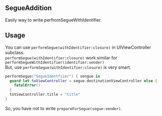 
## SegueAddition
Easily way to write perfromSegueWithIdentifier.

## Usage
You can use `performSegue(withIdentifier:closure)`  in UIViewController subclass.  
`performSegue(withIdentifier:closure)` work similar for `performSegueWithIdentifier(identifier:sender)`  
But, use `performSegue(withIdentifier:closure)` is very smart.

```swift
performSegue("SegueIdentfiier") { sengue in
  guard let toViewController = segue.destinationViewController else {
    fatalError()
  }
  toViewController.title = "title"
}
```

So, you have not to write `prepareForSegue(segue:sender)`.
